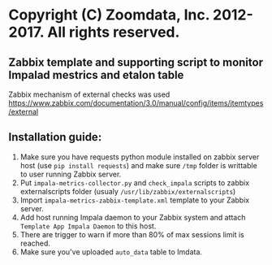 # Copyright (C) Zoomdata, Inc. 2012-2017. All rights reserved.

## Zabbix template and supporting script to monitor Impalad mestrics and etalon table

Zabbix mechanism of external checks was used
https://www.zabbix.com/documentation/3.0/manual/config/items/itemtypes/external

## Installation guide:
1. Make sure you have requests python module installed on zabbix server host (use `pip install requests`) and make sure `/tmp` folder is writtable to user running Zabbix server.
2. Put `impala-metrics-collector.py` and `check_impala` scripts to zabbix externalscripts folder (usualy `/usr/lib/zabbix/externalscripts`)
3. Import `impala-metrics-zabbix-template.xml` template to your Zabbix server.
4. Add host running Impala daemon to your Zabbix system and attach `Template App Impala Daemon` to this host.
5. There are trigger to warn if more than 80% of max sessions limit is reached.
6. Make sure you've uploaded `auto_data` table to Imdata.

